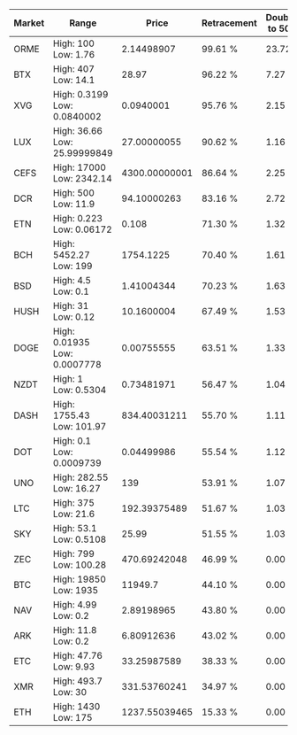 | Market | Range | Price| Retracement | Doubles to 50% |
| --- | --- | --- | --- | --- |
| ORME | High: 100<br />Low: 1.76 | 2.14498907 | 99.61 % | 23.72 |
| BTX | High: 407<br />Low: 14.1 | 28.97 | 96.22 % | 7.27 |
| XVG | High: 0.3199<br />Low: 0.0840002 | 0.0940001 | 95.76 % | 2.15 |
| LUX | High: 36.66<br />Low: 25.99999849 | 27.00000055 | 90.62 % | 1.16 |
| CEFS | High: 17000<br />Low: 2342.14 | 4300.00000001 | 86.64 % | 2.25 |
| DCR | High: 500<br />Low: 11.9 | 94.10000263 | 83.16 % | 2.72 |
| ETN | High: 0.223<br />Low: 0.06172 | 0.108 | 71.30 % | 1.32 |
| BCH | High: 5452.27<br />Low: 199 | 1754.1225 | 70.40 % | 1.61 |
| BSD | High: 4.5<br />Low: 0.1 | 1.41004344 | 70.23 % | 1.63 |
| HUSH | High: 31<br />Low: 0.12 | 10.1600004 | 67.49 % | 1.53 |
| DOGE | High: 0.01935<br />Low: 0.0007778 | 0.00755555 | 63.51 % | 1.33 |
| NZDT | High: 1<br />Low: 0.5304 | 0.73481971 | 56.47 % | 1.04 |
| DASH | High: 1755.43<br />Low: 101.97 | 834.40031211 | 55.70 % | 1.11 |
| DOT | High: 0.1<br />Low: 0.0009739 | 0.04499986 | 55.54 % | 1.12 |
| UNO | High: 282.55<br />Low: 16.27 | 139 | 53.91 % | 1.07 |
| LTC | High: 375<br />Low: 21.6 | 192.39375489 | 51.67 % | 1.03 |
| SKY | High: 53.1<br />Low: 0.5108 | 25.99 | 51.55 % | 1.03 |
| ZEC | High: 799<br />Low: 100.28 | 470.69242048 | 46.99 % | 0.00 |
| BTC | High: 19850<br />Low: 1935 | 11949.7 | 44.10 % | 0.00 |
| NAV | High: 4.99<br />Low: 0.2 | 2.89198965 | 43.80 % | 0.00 |
| ARK | High: 11.8<br />Low: 0.2 | 6.80912636 | 43.02 % | 0.00 |
| ETC | High: 47.76<br />Low: 9.93 | 33.25987589 | 38.33 % | 0.00 |
| XMR | High: 493.7<br />Low: 30 | 331.53760241 | 34.97 % | 0.00 |
| ETH | High: 1430<br />Low: 175 | 1237.55039465 | 15.33 % | 0.00 |
